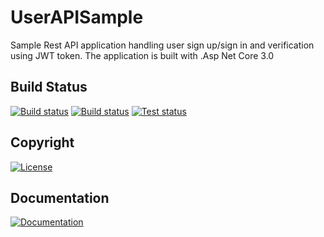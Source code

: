 # UserAPISample
Sample Rest API application handling user sign up/sign in and verification using JWT token. The application is built with .Asp Net Core 3.0

## Build Status
[![Build status](https://img.shields.io/travis/com/Arcidev/UserApiSample.svg?logo=travis&style=flat-square)](https://travis-ci.com/Arcidev/userapisample)
[![Build status](https://img.shields.io/appveyor/ci/Arcidev/userapisample.svg?logo=appveyor&style=flat-square)](https://ci.appveyor.com/project/Arcidev/userapisample)
[![Test status](https://img.shields.io/appveyor/tests/Arcidev/userapisample.svg?logo=appveyor&style=flat-square)](https://ci.appveyor.com/project/Arcidev/userapisample/build/tests)

## Copyright
[![License](https://img.shields.io/github/license/Arcidev/UserAPISample.svg?style=flat-square)](LICENSE)

## Documentation
[![Documentation](https://img.shields.io/badge/code-documented-brightgreen.svg?style=flat-square)](https://codedocs.xyz/Arcidev/UserAPISample/)
